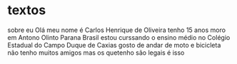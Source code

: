 # textos
sobre eu
Olá meu nome é Carlos Henrique de Oliveira tenho 15 anos moro em Antono Olinto Parana Brasil estou curssando o ensino médio no Colégio Estadual do Campo Duque de Caxias gosto de andar de moto e bicicleta não tenho muitos amigos mas os quetenho são legais é isso 
